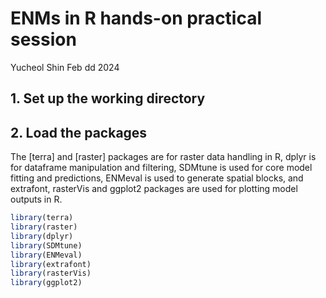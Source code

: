 # ENMs in R hands-on practical session
Yucheol Shin 
Feb dd 2024

## 1. Set up the working directory


## 2. Load the packages
The [terra] and [raster] packages are for raster data handling in R, dplyr is for dataframe manipulation and filtering, SDMtune is used for core model fitting and predictions, 
ENMeval is used to generate spatial blocks, and extrafont, rasterVis and ggplot2 packages are used for plotting model outputs in R.

```r
library(terra)
library(raster)
library(dplyr)
library(SDMtune)
library(ENMeval)
library(extrafont)
library(rasterVis)
library(ggplot2)
```
